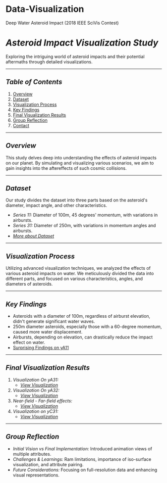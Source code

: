 # Data-Visualization
Deep Water Asteroid Impact (2018 IEEE SciVis Contest)

# *Asteroid Impact Visualization Study*

Exploring the intriguing world of asteroid impacts and their potential aftermaths through detailed visualizations.

---

## *Table of Contents*

1. [Overview](#overview)
2. [Dataset](#dataset)
3. [Visualization Process](#visualization-process)
4. [Key Findings](#key-findings)
5. [Final Visualization Results](#final-visualization-results)
6. [Group Reflection](#group-reflection)
7. [Contact](#contact)

---

## *Overview*

This study delves deep into understanding the effects of asteroid impacts on our planet. By simulating and visualizing various scenarios, we aim to gain insights into the aftereffects of such cosmic collisions.

---

## *Dataset*

Our study divides the dataset into three parts based on the asteroid's diameter, impact angle, and other characteristics. 

- *Series 11:* Diameter of 100m, 45 degrees' momentum, with variations in airbursts.
- *Series 31:* Diameter of 250m, with variations in momentum angles and airbursts.
- [*More about Dataset*](https://oceans11.lanl.gov/deepwaterimpact/)

---

## *Visualization Process*

Utilizing advanced visualization techniques, we analyzed the effects of various asteroid impacts on water. We meticulously divided the data into different parts, and focused on various characteristics, angles, and diameters of asteroids.

---

## *Key Findings*

- Asteroids with a diameter of 100m, regardless of airburst elevation, didn't generate significant water waves.
- 250m diameter asteroids, especially those with a 60-degree momentum, caused more water displacement.
- Airbursts, depending on elevation, can drastically reduce the impact effect on water.
- [Surprising Findings on yA11]([*Visualization_URL_YA11*](https://youtu.be/t9Mg24F1_So))

---

## *Final Visualization Results*

1. *Visualization On yA31:* 
    - [*View Visualization*]([Visualization_URL_yA31](https://youtu.be/y8hhYj9Gerg))
2. *Visualization On yA32:* 
    - [*View Visualization*]([Visualization_URL_yA32](https://youtu.be/aKjL5YP2-4Y))
3. *Near-field - Far-field effects:* 
    - [*View Visualization*]([Visualization_URL_Pressure_Water_yA31](https://youtu.be/y8hhYj9Gerg))
4. *Visualization on yC31:* 
    - [*View Visualization*]([Visualization_URL_yC31](https://youtu.be/-jqfJfgQ7S0))

---

## *Group Reflection*

- *Initial Vision vs Final Implementation:* Introduced animation views of multiple attributes.
- *Challenges & Learnings:* Ram limitations, importance of iso-surface visualization, and attribute pairing.
- *Future Considerations:* Focusing on full-resolution data and enhancing visual representations.
